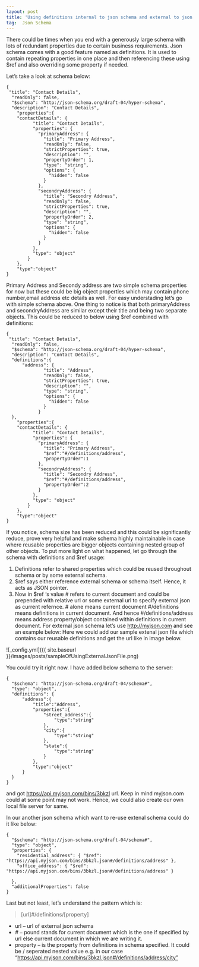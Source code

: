 ```yaml
---
layout: post
title: 'Using definitions internal to json schema and external to json schema (version – draft -04)'
tag:  Json Schema
---
```


There could be times when you end with a generously large schema with lots of redundant properties due to certain business requirements.
Json schema comes with a good feature named as definitions. It is used to contain repeating properties in one place and then referencing these using $ref and also overriding some property if needed.

Let’s take a look at schema below:
	
	{
     "title": "Contact Details",
      "readOnly": false,
      "$schema": "http://json-schema.org/draft-04/hyper-schema",
      "description": "Contact Details",
        "properties":{
        "contactDetails": {
              "title": "Contact Details",
              "properties": {
                "primaryAddress": {
                  "title": "Primary Address",
                  "readOnly": false,
                  "strictProperties": true,
                  "description": "",
                  "propertyOrder": 1,
                  "type": "string",
                  "options": {
                    "hidden": false
                  }
                },
                "secondryAddress": {
                  "title": "Secondry Address",
                  "readOnly": false,
                  "strictProperties": true,
                  "description": "",
                  "propertyOrder": 2,
                  "type": "string",
                  "options": {
                    "hidden": false
                  }
                }
              },
              "type": "object"
            }
        },
        "type":"object"
    }

Primary Address and Secondy address are two simple schema properties for now but these could be big object properties which may contain phone number,email address etc details as well. For easy understading let’s go with simple schema above. One thing to notice is that both primaryAddress and secondryAddress are similar except their title and being two separate objects.
This could be reduced to below using $ref combined with definitions:
	
	{
     "title": "Contact Details",
      "readOnly": false,
      "$schema": "http://json-schema.org/draft-04/hyper-schema",
      "description": "Contact Details",
      "definitions":{
          "address": {
                  "title": "Address",
                  "readOnly": false,
                  "strictProperties": true,
                  "description": "",
                  "type": "string",
                  "options": {
                    "hidden": false
                  }
                }
      },
        "properties":{
        "contactDetails": {
              "title": "Contact Details",
              "properties": {
                "primaryAddress": {
                  "title": "Primary Address",
                  "$ref":"#/definitions/address",
                  "propertyOrder":1
                },
                "secondryAddress": {
                  "title": "Secondry Address",
                  "$ref":"#/definitions/address",
                  "propertyOrder":2
                }
              },
              "type": "object"
            }
        },
        "type":"object"
    }

If you notice, schema size has been reduced and this could be significantly reduce, prove very helpful and make schema highly maintainable in case where reusable properties are bigger objects containing nested group of other objects.
To put more light on what happened, let go through the schema with definitions and $ref usage:
1. Definitions refer to shared properties which could be reused throughout schema or by some external schema.
2. $ref says either reference external schema or schema itself. Hence, it acts as JSON pointer.
3. Now in $ref ‘s value # refers to current document and could be prepended with relative url or some external url to specify external json as current refernce. # alone means current document #/definitions means definitions in current document. And hence #/definitions/address means address property/object contained within definitions in current document.
For external json schema let’s use http://myjson.com and see an example below:
Here we could add our sample extenal json file which contains our reusable definitions and get the url like in image below.

![_config.yml]({{ site.baseurl }}/images/posts/sampleOfUsingExternalJsonFile.png)

You could try it right now.
I have added below schema to the server:

	{
	  "$schema": "http://json-schema.org/draft-04/schema#",
	  "type": "object",
	  "definitions": {
		  "address":{
			  "title":"Address",
			  "properties":{
				  "street_address":{
					  "type":"string"
				  },
				  "city":{
					  "type":"string"
				  },
				  "state":{
					  "type":"string"
				  }
			  },
			  "type":"object"
		  }
	  }
	}

and got https://api.myjson.com/bins/3bkzl url. Keep in mind myjson.com could at some point may not work. Hence, we could also create our own local file server for same.

In our another json schema which want to re-use extenal schema could do it like below:

	{
	  "$schema": "http://json-schema.org/draft-04/schema#",
	  "type": "object",
	  "properties": {
		"residential_address": { "$ref": "https://api.myjson.com/bins/3bkzl.json#/definitions/address" },
		"office_address": { "$ref": "https://api.myjson.com/bins/3bkzl.json#/definitions/address" }
	 
	  },
	  "additionalProperties": false
	}

Last but not least, let’s understand the pattern which is:

>[url]#/definitions/[property]

 + url – url of external json schema
 + *#* `–` pound stands for current document which is the one if specified by url else current document in which we are writing it.
 + property – is the property from definitions in schema specified. It could be / seperated nested value e.g. in our case “https://api.myjson.com/bins/3bkzl.json#/definitions/address/city”
